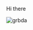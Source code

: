 Hi there 

![grbda](https://github.com/user-attachments/assets/b821dbd0-cf7f-4530-9a7b-6e3787e56353)

